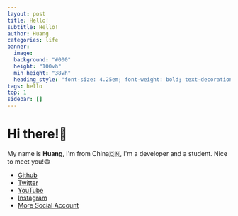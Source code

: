 ```yaml
---
layout: post
title: Hello!
subtitle: Hello!
author: Huang
categories: life
banner:
  image: 
  background: "#000"
  height: "100vh"
  min_height: "38vh"
  heading_style: "font-size: 4.25em; font-weight: bold; text-decoration: underline"
tags: hello
top: 1
sidebar: []
---
```


<!-- Yandex.RTB R-A-11689225-1 -->
<div id="yandex_rtb_R-A-11689225-1"></div>
<script>
window.yaContextCb.push(() => {
    Ya.Context.AdvManager.render({
        "blockId": "R-A-11689225-1",
        "renderTo": "yandex_rtb_R-A-11689225-1"
    })
})
</script>

# Hi there!👋

My name is **Huang**, I'm from China🇨🇳, I'm a developer and a student. Nice to meet you!😄

- [Github](https://github.com/Dev-Huang1)
- [Twitter](https://x.com/Dev_Huang1)
- [YouTube](https://youtube.com/@Dev_Huang)
- [Instagram](https://Instagram.com/dev.huang)
- [More Social Account](https://bento.me/dev-huang)

<script src="https://giscus.app/client.js"
        data-repo="Dev-Huang1/Blog"
        data-repo-id="R_kgDOMVTD8Q"
        data-category="General"
        data-category-id="DIC_kwDOMVTD8c4Ch0NB"
        data-mapping="pathname"
        data-strict="0"
        data-reactions-enabled="1"
        data-emit-metadata="0"
        data-input-position="top"
        data-theme="preferred_color_scheme"
        data-lang="en"
        crossorigin="anonymous"
        async>
</script>
